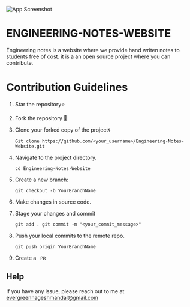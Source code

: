 ![App Screenshot](https://github.com/NageshMandal/Engineering-Notes-Website/blob/main/images/engneering%20nots.png?raw=true)
# ENGINEERING-NOTES-WEBSITE
Engineering notes is a website where we provide hand writen notes
to students free of cost. it is a an open source project where you 
can contribute.

# Contribution Guidelines

1. Star the repository⭐
2. Fork the repository 🍴
3. Clone your forked copy of the project🌀

   `Git clone https://github.com/<your_username>/Engineering-Notes-Website.git`

4. Navigate to the project directory.
    
    `cd Engineering-Notes-Website`
5. Create a new branch:

   `git checkout -b YourBranchName`
6. Make changes in source code.

7. Stage your changes and commit

   `git add .
   git commit -m "<your_commit_message>"`
8. Push your local commits to the remote repo.

   `git push origin YourBranchName`

9. Create a ` PR`
## Help

If you have any issue, please reach out to me at evergreennageshmandal@gmail.com

